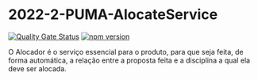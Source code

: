 # 2022-2-PUMA-AlocateService
[![Quality Gate Status](https://sonarcloud.io/api/project_badges/measure?project=fga-eps-mds_2022-2-PUMA-AlocateService&metric=alert_status)](https://sonarcloud.io/summary/new_code?id=fga-eps-mds_2022-2-PUMA-AlocateService) [![npm version](https://img.shields.io/badge/npm--express-v4.17.1-blue)](https://www.npmjs.com/package/express/v/4.17.1)

O Alocador é o serviço essencial para o produto, para que seja feita, de forma automática, a relação entre a proposta feita e a disciplina a qual ela deve ser alocada.
